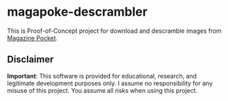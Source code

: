 # magapoke-descrambler

This is Proof-of-Concept project for download and descramble images from [Magazine Pocket](https://pocket.shonenmagazine.com/). 

## Disclaimer

**Important**: This software is provided for educational, research, and legitimate development purposes only. I assume no responsibility for any misuse of this project. You assume all risks when using this project.
